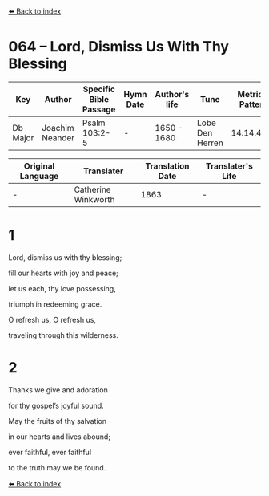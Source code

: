 [⬅️ Back to index](../README.md)

# 064 – Lord, Dismiss Us With Thy Blessing

Key | Author   | Specific Bible Passage     |Hymn Date |Author's life |Tune |Metrical Pattern   |Composer/Source                                                                                        
-- | --------- | ---------------------------|----------|--------------|-----|-------------------|-------------   
Db Major  | Joachim Neander      | Psalm 103:2-5 | -  | 1650 - 1680 | Lobe Den Herren | 14.14.4.7.8 | Chorale Book for England, 1863 

Original Language | Translater | Translation Date   | Translater's Life     
----------------- | --------- | --------------------|-------------   
\-  | Catherine Winkworth      | 1863 | -  | 1827 - 1878 



# 1

Lord, dismiss us with thy blessing;

fill our hearts with joy and peace;

let us each, thy love possessing,

triumph in redeeming grace.

O refresh us, O refresh us,

traveling through this wilderness.



# 2

Thanks we give and adoration

for thy gospel’s joyful sound.

May the fruits of thy salvation

in our hearts and lives abound;

ever faithful, ever faithful

to the truth may we be found.

[⬅️ Back to index](../README.md)
